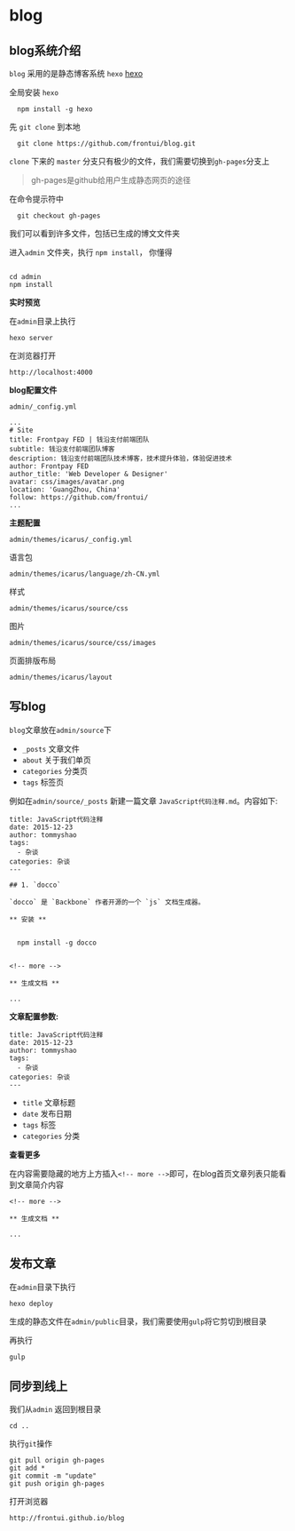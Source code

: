 # blog

## blog系统介绍

`blog` 采用的是静态博客系统 `hexo` [hexo](https://hexo.io)

全局安装 `hexo`

```
  npm install -g hexo
```

先 `git clone` 到本地

```
  git clone https://github.com/frontui/blog.git
```

`clone` 下来的 `master` 分支只有极少的文件，我们需要切换到`gh-pages`分支上

> gh-pages是github给用户生成静态网页的途径

在命令提示符中

```
  git checkout gh-pages
```

我们可以看到许多文件，包括已生成的博文文件夹

进入`admin` 文件夹，执行 `npm install`， 你懂得

```

cd admin
npm install

```

**实时预览**

在`admin`目录上执行

```
hexo server
```

在浏览器打开

```
http://localhost:4000
```

**blog配置文件**

`admin/_config.yml`

```
...
# Site
title: Frontpay FED | 钱沿支付前端团队
subtitle: 钱沿支付前端团队博客
description: 钱沿支付前端团队技术博客，技术提升体验，体验促进技术
author: Frontpay FED
author_title: 'Web Developer & Designer'
avatar: css/images/avatar.png
location: 'GuangZhou, China'
follow: https://github.com/frontui/
...

```

**主题配置**

`admin/themes/icarus/_config.yml`

语言包

`admin/themes/icarus/language/zh-CN.yml`

样式

`admin/themes/icarus/source/css`

图片

`admin/themes/icarus/source/css/images`

页面排版布局

`admin/themes/icarus/layout`

## 写blog

`blog`文章放在`admin/source`下

* `_posts` 文章文件
* `about`  关于我们单页
* `categories` 分类页
* `tags` 标签页

例如在`admin/source/_posts` 新建一篇文章 `JavaScript代码注释.md`。内容如下:

```
title: JavaScript代码注释
date: 2015-12-23
author: tommyshao
tags:
  - 杂谈
categories: 杂谈
---

## 1. `docco`

`docco` 是 `Backbone` 作者开源的一个 `js` 文档生成器。

** 安装 **


  npm install -g docco


<!-- more -->

** 生成文档 **

...
```

**文章配置参数:**

```
title: JavaScript代码注释
date: 2015-12-23
author: tommyshao
tags:
  - 杂谈
categories: 杂谈
---
```

* `title` 文章标题
* `date`  发布日期
* `tags`  标签
* `categories` 分类

**查看更多**

在内容需要隐藏的地方上方插入`<!-- more -->`即可，在blog首页文章列表只能看到文章简介内容

```
<!-- more -->

** 生成文档 **

...
```

## 发布文章

在`admin`目录下执行

```
hexo deploy
```

生成的静态文件在`admin/public`目录，我们需要使用`gulp`将它剪切到根目录

再执行

```
gulp
```

## 同步到线上

我们从`admin` 返回到根目录

```
cd ..
```

执行`git`操作

```
git pull origin gh-pages
git add *
git commit -m "update"
git push origin gh-pages
```

打开浏览器

```
http://frontui.github.io/blog
```
